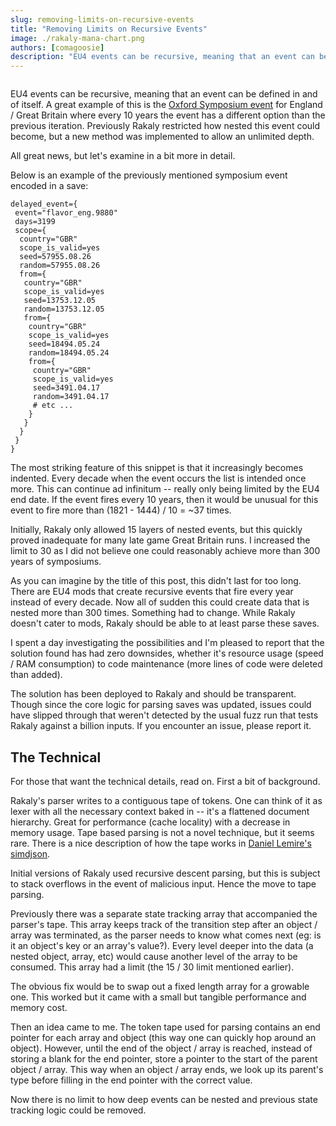```yaml
---
slug: removing-limits-on-recursive-events
title: "Removing Limits on Recursive Events"
image: ./rakaly-mana-chart.png
authors: [comagoosie]
description: "EU4 events can be recursive, meaning that an event can be defined in and of itself. A great example of this is the Oxford Symposium event for England / Great Britain where every 10 years the event has a different option than the previous iteration. Previously Rakaly restricted how nested this event could become, but a new method was implemented to allow an unlimited depth."
---
```


<div style={{textAlign: "center"}}>
  <img alt="" width={505} height={237} src={require("./rakaly-mana-chart.png").default} />
</div>

EU4 events can be recursive, meaning that an event can be defined in and of itself. A great example of this is the [Oxford Symposium event](https://eu4.paradoxwikis.com/English_events#flavor_eng.9880) for England / Great Britain where every 10 years the event has a different option than the previous iteration. Previously Rakaly restricted how nested this event could become, but a new method was implemented to allow an unlimited depth.

<!--truncate-->

All great news, but let's examine in a bit more in detail.

Below is an example of the previously mentioned symposium event encoded in a save:

```
delayed_event={
 event="flavor_eng.9880"
 days=3199
 scope={
  country="GBR"
  scope_is_valid=yes
  seed=57955.08.26
  random=57955.08.26
  from={
   country="GBR"
   scope_is_valid=yes
   seed=13753.12.05
   random=13753.12.05
   from={
    country="GBR"
    scope_is_valid=yes
    seed=18494.05.24
    random=18494.05.24
    from={
     country="GBR"
     scope_is_valid=yes
     seed=3491.04.17
     random=3491.04.17
     # etc ...
    }
   }
  }
 }
}
```

The most striking feature of this snippet is that it increasingly becomes
indented. Every decade when the event occurs the list is intended once more.
This can continue ad infinitum -- really only being limited by the EU4 end
date. If the event fires every 10 years, then it would be unusual for this
event to fire more than (1821 - 1444) / 10 = ~37 times.

Initially, Rakaly only allowed 15 layers of nested events, but this quickly
proved inadequate for many late game Great Britain runs. I increased the limit
to 30 as I did not believe one could reasonably achieve more than 300 years of
symposiums.

As you can imagine by the title of this post, this didn't last for too long.
There are EU4 mods that create recursive events that fire every year instead of
every decade. Now all of sudden this could create data that is nested more than
300 times. Something had to change. While Rakaly doesn't cater to mods, Rakaly
should be able to at least parse these saves.

I spent a day investigating the possibilities and I'm pleased to report that
the solution found has had zero downsides, whether it's resource usage (speed /
RAM consumption) to code maintenance (more lines of code were deleted than
added).

The solution has been deployed to Rakaly and should be transparent. Though
since the core logic for parsing saves was updated, issues could have slipped
through that weren't detected by the usual fuzz run that tests Rakaly against a
billion inputs. If you encounter an issue, please report it.

## The Technical

For those that want the technical details, read on. First a bit of background.

Rakaly's parser writes to a contiguous tape of tokens. One can think of it as lexer with all the necessary context baked in -- it's a flattened document hierarchy. Great for performance (cache locality) with a decrease in memory usage. Tape based parsing is not a novel technique, but it seems rare. There is a nice description of how the tape works in [Daniel Lemire's simdjson](https://github.com/lemire/simdjson/blob/4d2736ffa91c5ff072d1ab93241ee399892707d4/doc/tape.md).

Initial versions of Rakaly used recursive descent parsing, but this is subject to stack overflows in the event of malicious input. Hence the move to tape parsing.

Previously there was a separate state tracking array that accompanied the
parser's tape. This array keeps track of the transition step after an object / 
array was terminated, as the parser needs to know what comes next (eg: is it an object's
key or an array's value?). Every level deeper into the data (a nested object,
array, etc) would cause another level of the array to be consumed. This array
had a limit (the 15 / 30 limit mentioned earlier).

The obvious fix would be to swap out a fixed length array for a growable one.
This worked but it came with a small but tangible performance and memory cost.

Then an idea came to me. The token tape used for parsing contains an end
pointer for each array and object (this way one can quickly hop around an
object). However, until the end of the object / array is reached, instead of
storing a blank for the end pointer, store a pointer to the start of the parent
object / array. This way when an object / array ends, we look up its
parent's type before filling in the end pointer with the correct value.

Now there is no limit to how deep events can be nested and previous state
tracking logic could be removed.

